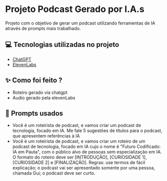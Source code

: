 # Projeto Podcast Gerado por I.A.s

Projeto com o objetivo de gerar um podcast utilizando ferramentas de IA através de prompts mais trabalhado.

## 💻 Tecnologias utilizadas no projeto

- [ChatGPT](https://chat.openai.com/) 
- [ElevenLabs](https://beta.elevenlabs.io/)

## ✨ Como foi feito ?

- Roteiro gerado via chatgpt
- Audio gerado pela elevenLabs

## 🦾 Prompts usados

- Você é um roteirista de podcast, e vamos criar um podcast de tecnologia, focado em IA. Me fale 5 sugestões de títulos para o podcast, que apresentem referências à IA
- Você é um roteirista de podcast, e vamos criar um  roteiro de um podcast de tecnologia, focado em IA cujo o nome é "Futuro Codificado: IA em Pauta", com o público alvo de pessoas sem especialização em IA. O formato do roteiro deve ser [INTRODUÇÃO], [CURIOSIDADE 1], [CURIOSIDADE 2] e [FINALIZAÇÃO]. Regras: use termos de fácil explicação; o podcast vai ser apresentado somente por uma pessoa, chamada Gui; o podcast deve ser curto.
